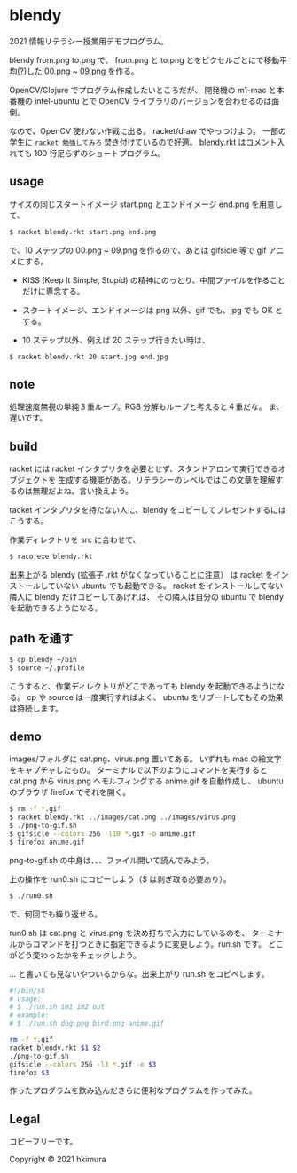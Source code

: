 # blendy

2021 情報リテラシー授業用デモプログラム。

blendy from.png to.png で、
from.png と to.png とをピクセルごとにで移動平均(?)した
00.png ~ 09.png を作る。

OpenCV/Clojure でプログラム作成したいところだが、
開発機の m1-mac と本番機の intel-ubuntu とで
OpenCV ライブラリのバージョンを合わせるのは面倒。

なので、OpenCV 使わない作戦に出る。
racket/draw でやっつけよう。
一部の学生に `racket 勉強してみろ` 焚き付けているので好適。
blendy.rkt はコメント入れても 100 行足らずのショートプログラム。

## usage

サイズの同じスタートイメージ start.png とエンドイメージ end.png を用意して、

```sh
$ racket blendy.rkt start.png end.png
```
で、10 ステップの 00.png ~ 09.png を作るので、あとは gifsicle 等で gif アニメにする。

* KISS (Keep It Simple, Stupid) の精神にのっとり、中間ファイルを作ることだけに専念する。

* スタートイメージ、エンドイメージは png 以外、gif でも、jpg でも OK とする。

* 10 ステップ以外、例えば 20 ステップ行きたい時は、

```sh
$ racket blendy.rkt 20 start.jpg end.jpg
```

## note

処理速度無視の単純３重ループ。RGB 分解もループと考えると４重だな。
ま、遅いです。

## build

racket には racket インタプリタを必要とせず、スタンドアロンで実行できるオブジェクトを
生成する機能がある。リテラシーのレベルではこの文章を理解するのは無理だよね。言い換えよう。

racket インタプリタを持たない人に、blendy をコピーしてプレゼントするにはこうする。

作業ディレクトリを src に合わせて、

```sh
$ raco exe blendy.rkt
```

出来上がる blendy (拡張子 .rkt がなくなっていることに注意）
は racket をインストールしていない ubuntu でも起動できる。
racket をインストールしてない隣人に blendy だけコピーしてあげれば、
その隣人は自分の ubuntu で blendy を起動できるようになる。

## path を通す

```sh
$ cp blendy ~/bin
$ source ~/.profile
```

こうすると、作業ディレクトリがどこであっても blendy を起動できるようになる。
cp や source は一度実行すればよく、
ubuntu をリブートしてもその効果は持続します。

## demo

images/フォルダに cat.png、virus.png 置いてある。
いずれも mac の絵文字をキャプチャしたもの。
ターミナルで以下のようにコマンドを実行すると
cat.png から virus.png へモルフィングする anime.gif を自動作成し、
ubuntu のブラウザ firefox でそれを開く。

```sh
$ rm -f *.gif
$ racket blendy.rkt ../images/cat.png ../images/virus.png
$ ./png-to-gif.sh
$ gifsicle --colors 256 -l10 *.gif -o anime.gif
$ firefox anime.gif
```
png-to-gif.sh の中身は、、、ファイル開いて読んでみよう。

上の操作を run0.sh にコピーしよう（$ は剥ぎ取る必要あり）。

```sh
$ ./run0.sh
```

で、何回でも繰り返せる。

run0.sh は cat.png と virus.png を決め打ちで入力にしているのを、
ターミナルからコマンドを打つときに指定できるように変更しよう。run.sh です。
どこがどう変わったかをチェックしよう。

... と書いても見ないやついるからな。出来上がり run.sh をコピペします。

```sh
#!/bin/sh
# usage:
# $ ./run.sh im1 im2 out
# example:
# $ ./run.sh dog.png bird.png anime.gif

rm -f *.gif
racket blendy.rkt $1 $2
./png-to-gif.sh
gifsicle --colors 256 -l3 *.gif -o $3
firefox $3
```

作ったプログラムを飲み込んださらに便利なプログラムを作ってみた。


## Legal

コピーフリーです。

Copyright © 2021 hkimura
